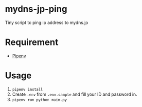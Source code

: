 # mydns-jp-ping
Tiny script to ping ip address to mydns.jp

# Requirement
- [Pipenv](https://pipenv-ja.readthedocs.io/ja/translate-ja/index.html)

# Usage
1. `pipenv install`
1. Create `.env` from `.env.sample` and fill your ID and password in.
1. `pipenv run python main.py`
